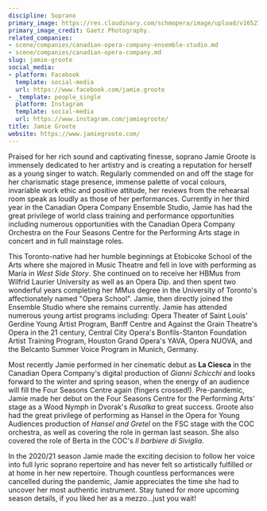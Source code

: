```yaml
---
discipline: Soprano
primary_image: https://res.cloudinary.com/schmopera/image/upload/v1652707386/media/2022/05/JamieGroote_GaetzPhotography_jye0pe.jpg
primary_image_credit: Gaetz Photography.
related_companies:
- scene/companies/canadian-opera-company-ensemble-studio.md
- scene/companies/canadian-opera-company.md
slug: jamie-groote
social_media:
- platform: Facebook
  template: social-media
  url: https://www.facebook.com/jamie.groote
- _template: people_single
  platform: Instagram
  template: social-media
  url: https://www.instagram.com/jamiegroote/
title: Jamie Groote
website: https://www.jamiegroote.com/
---
```

Praised for her rich sound and captivating finesse, soprano Jamie Groote is immensely dedicated to her artistry and is creating a reputation for herself as a young singer to watch. Regularly commended on and off the stage for her charismatic stage presence, immense palette of vocal colours, invariable work ethic and positive attitude, her reviews from the rehearsal room speak as loudly as those of her performances. Currently in her third year in the Canadian Opera Company Ensemble Studio, Jamie has had the great privilege of world class training and performance opportunities including numerous opportunities with the Canadian Opera Company Orchestra on the Four Seasons Centre for the Performing Arts stage in concert and in full mainstage roles.

This Toronto-native had her humble beginnings at Etobicoke School of the Arts where she majored in Music Theatre and fell in love with performing as Maria in _West Side Story_. She continued on to receive her HBMus from Wilfrid Laurier University as well as an Opera Dip. and then spent two wonderful years completing her MMus degree in the University of Toronto's affectionately named "Opera School". Jamie, then directly joined the Ensemble Studio where she remains currently. Jamie has attended numerous young artist programs including: Opera Theater of Saint Louis' Gerdine Young Artist Program, Banff Centre and Against the Grain Theatre's Opera in the 21 century, Central City Opera's Bonfils-Stanton Foundation Artist Training Program, Houston Grand Opera's YAVA, Opera NUOVA, and the Belcanto Summer Voice Program in Munich, Germany.

Most recently Jamie performed in her cinematic debut as **La Ciesca** in the Canadian Opera Company's digital production of _Gianni Schicchi_ and looks forward to the winter and spring season, when the energy of an audience will fill the Four Seasons Centre again (fingers crossed!). Pre-pandemic, Jamie made her debut on the Four Seasons Centre for the Performing Arts' stage as a Wood Nymph in Dvorak's _Rusalka_ to great success. Groote also had the great privilege of performing as Hansel in the Opera for Young Audiences production of _Hansel and Gretel_ on the FSC stage with the COC orchestra, as well as covering the role in german last season. She also covered the role of Berta in the COC's _Il barbiere di Siviglia_.

In the 2020/21 season Jamie made the exciting decision to follow her voice into full lyric soprano repertoire and has never felt so artistically fulfilled or at home in her new repertoire. Though countless performances were cancelled during the pandemic, Jamie appreciates the time she had to uncover her most authentic instrument. Stay tuned for more upcoming season details, if you liked her as a mezzo...just you wait!